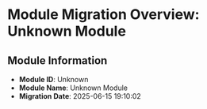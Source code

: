 # Module Migration Overview: Unknown Module

## Module Information
- **Module ID**: Unknown
- **Module Name**: Unknown Module
- **Migration Date**: 2025-06-15 19:10:02

